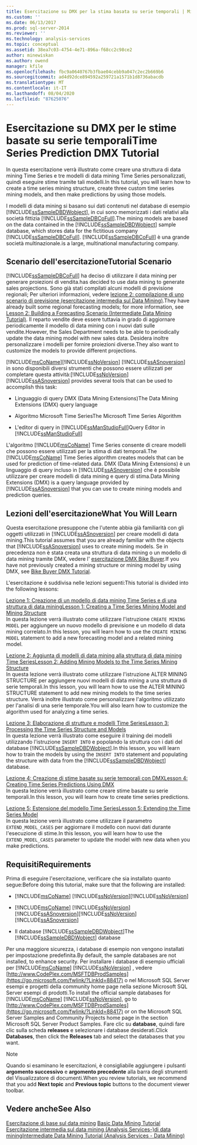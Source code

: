 ```yaml
---
title: Esercitazione su DMX per la stima basata su serie temporali | Microsoft Docs
ms.custom: ''
ms.date: 06/13/2017
ms.prod: sql-server-2014
ms.reviewer: ''
ms.technology: analysis-services
ms.topic: conceptual
ms.assetid: 38ea7c03-4754-4e71-896a-f68cc2c98ce2
author: minewiskan
ms.author: owend
manager: kfile
ms.openlocfilehash: fbc9a0640767b3fbae04cebb9a047c2ec2b669b6
ms.sourcegitcommit: ad4d92dce894592a259721a1571b1d8736abacdb
ms.translationtype: MT
ms.contentlocale: it-IT
ms.lasthandoff: 08/04/2020
ms.locfileid: "87625076"
---
```

# <a name="time-series-prediction-dmx-tutorial"></a><span data-ttu-id="e8c8e-102">Esercitazione su DMX per le stime basate su serie temporali</span><span class="sxs-lookup"><span data-stu-id="e8c8e-102">Time Series Prediction DMX Tutorial</span></span>
  <span data-ttu-id="e8c8e-103">In questa esercitazione verrà illustrato come creare una struttura di data mining Time Series e tre modelli di data mining Time Series personalizzati, quindi eseguire stime tramite tali modelli.</span><span class="sxs-lookup"><span data-stu-id="e8c8e-103">In this tutorial, you will learn how to create a time series mining structure, create three custom time series mining models, and then make predictions by using those models.</span></span>  
  
 <span data-ttu-id="e8c8e-104">I modelli di data mining si basano sui dati contenuti nel database di esempio [!INCLUDE[ssSampleDBDWobject](../includes/sssampledbdwobject-md.md)], in cui sono memorizzati i dati relativi alla società fittizia [!INCLUDE[ssSampleDBCoFull](../includes/sssampledbcofull-md.md)].</span><span class="sxs-lookup"><span data-stu-id="e8c8e-104">The mining models are based on the data contained in the  [!INCLUDE[ssSampleDBDWobject](../includes/sssampledbdwobject-md.md)] sample database, which stores data for the fictitious company [!INCLUDE[ssSampleDBCoFull](../includes/sssampledbcofull-md.md)].</span></span> [!INCLUDE[ssSampleDBCoFull](../includes/sssampledbcofull-md.md)] <span data-ttu-id="e8c8e-105">è una grande società multinazionale.</span><span class="sxs-lookup"><span data-stu-id="e8c8e-105">is a large, multinational manufacturing company.</span></span>  
  
## <a name="tutorial-scenario"></a><span data-ttu-id="e8c8e-106">Scenario dell'esercitazione</span><span class="sxs-lookup"><span data-stu-id="e8c8e-106">Tutorial Scenario</span></span>  
 [!INCLUDE[ssSampleDBCoFull](../includes/sssampledbcofull-md.md)] <span data-ttu-id="e8c8e-107">ha deciso di utilizzare il data mining per generare proiezioni di vendita.</span><span class="sxs-lookup"><span data-stu-id="e8c8e-107">has decided to use data mining to generate sales projections.</span></span> <span data-ttu-id="e8c8e-108">Sono già stati compilati alcuni modelli di previsione regionali; Per ulteriori informazioni, vedere [lezione 2: compilazione di uno scenario di previsione &#40;esercitazione intermedia sul Data Mining&#41;](../../2014/tutorials/lesson-2-building-a-forecasting-scenario-intermediate-data-mining-tutorial.md).</span><span class="sxs-lookup"><span data-stu-id="e8c8e-108">They have already built some regional forecasting models; for more information, see [Lesson 2: Building a Forecasting Scenario &#40;Intermediate Data Mining Tutorial&#41;](../../2014/tutorials/lesson-2-building-a-forecasting-scenario-intermediate-data-mining-tutorial.md).</span></span> <span data-ttu-id="e8c8e-109">Il reparto vendite deve essere tuttavia in grado di aggiornare periodicamente il modello di data mining con i nuovi dati sulle vendite.</span><span class="sxs-lookup"><span data-stu-id="e8c8e-109">However, the Sales Department needs to be able to periodically update the data mining model with new sales data.</span></span> <span data-ttu-id="e8c8e-110">Desidera inoltre personalizzare i modelli per fornire proiezioni diverse.</span><span class="sxs-lookup"><span data-stu-id="e8c8e-110">They also want to customize the models to provide different projections.</span></span>  
  
 [!INCLUDE[msCoName](../includes/msconame-md.md)]<span data-ttu-id="e8c8e-111">[!INCLUDE[ssNoVersion](../includes/ssnoversion-md.md)] [!INCLUDE[ssASnoversion](../includes/ssasnoversion-md.md)] in sono disponibili diversi strumenti che possono essere utilizzati per completare questa attività:</span><span class="sxs-lookup"><span data-stu-id="e8c8e-111">[!INCLUDE[ssNoVersion](../includes/ssnoversion-md.md)] [!INCLUDE[ssASnoversion](../includes/ssasnoversion-md.md)] provides several tools that can be used to accomplish this task:</span></span>  
  
-   <span data-ttu-id="e8c8e-112">Linguaggio di query DMX (Data Mining Extensions)</span><span class="sxs-lookup"><span data-stu-id="e8c8e-112">The Data Mining Extensions (DMX) query language</span></span>  
  
-   <span data-ttu-id="e8c8e-113">Algoritmo Microsoft Time Series</span><span class="sxs-lookup"><span data-stu-id="e8c8e-113">The Microsoft Time Series Algorithm</span></span>  
  
-   <span data-ttu-id="e8c8e-114">L'editor di query in [!INCLUDE[ssManStudioFull](../includes/ssmanstudiofull-md.md)]</span><span class="sxs-lookup"><span data-stu-id="e8c8e-114">Query Editor in [!INCLUDE[ssManStudioFull](../includes/ssmanstudiofull-md.md)]</span></span>  
  
 <span data-ttu-id="e8c8e-115">L'algoritmo [!INCLUDE[msCoName](../includes/msconame-md.md)] Time Series consente di creare modelli che possono essere utilizzati per la stima di dati temporali.</span><span class="sxs-lookup"><span data-stu-id="e8c8e-115">The [!INCLUDE[msCoName](../includes/msconame-md.md)] Time Series algorithm creates models that can be used for prediction of time-related data.</span></span> <span data-ttu-id="e8c8e-116">DMX (Data Mining Extensions) è un linguaggio di query incluso in [!INCLUDE[ssASnoversion](../includes/ssasnoversion-md.md)] che è possibile utilizzare per creare modelli di data mining e query di stima.</span><span class="sxs-lookup"><span data-stu-id="e8c8e-116">Data Mining Extensions (DMX) is a query language provided by [!INCLUDE[ssASnoversion](../includes/ssasnoversion-md.md)] that you can use to create mining models and prediction queries.</span></span>  
  
## <a name="what-you-will-learn"></a><span data-ttu-id="e8c8e-117">Lezioni dell'esercitazione</span><span class="sxs-lookup"><span data-stu-id="e8c8e-117">What You Will Learn</span></span>  
 <span data-ttu-id="e8c8e-118">Questa esercitazione presuppone che l'utente abbia già familiarità con gli oggetti utilizzati in [!INCLUDE[ssASnoversion](../includes/ssasnoversion-md.md)] per creare modelli di data mining.</span><span class="sxs-lookup"><span data-stu-id="e8c8e-118">This tutorial assumes that you are already familiar with the objects that [!INCLUDE[ssASnoversion](../includes/ssasnoversion-md.md)] uses to create mining models.</span></span> <span data-ttu-id="e8c8e-119">Se in precedenza non è stata creata una struttura di data mining o un modello di data mining tramite DMX, vedere l' [esercitazione DMX Bike Buyer](../../2014/tutorials/bike-buyer-dmx-tutorial.md).</span><span class="sxs-lookup"><span data-stu-id="e8c8e-119">If you have not previously created a mining structure or mining model by using DMX, see [Bike Buyer DMX Tutorial](../../2014/tutorials/bike-buyer-dmx-tutorial.md).</span></span>  
  
 <span data-ttu-id="e8c8e-120">L'esercitazione è suddivisa nelle lezioni seguenti:</span><span class="sxs-lookup"><span data-stu-id="e8c8e-120">This tutorial is divided into the following lessons:</span></span>  
  
 [<span data-ttu-id="e8c8e-121">Lezione 1: Creazione di un modello di data mining Time Series e di una struttura di data mining</span><span class="sxs-lookup"><span data-stu-id="e8c8e-121">Lesson 1: Creating a Time Series Mining Model and Mining Structure</span></span>](../../2014/tutorials/lesson-1-creating-a-time-series-mining-model-and-mining-structure.md)  
 <span data-ttu-id="e8c8e-122">In questa lezione verrà illustrato come utilizzare l'istruzione `CREATE MINING MODEL` per aggiungere un nuovo modello di previsione e un modello di data mining correlato.</span><span class="sxs-lookup"><span data-stu-id="e8c8e-122">In this lesson, you will learn how to use the `CREATE MINING MODEL` statement to add a new forecasting model and a related mining model.</span></span>  
  
 [<span data-ttu-id="e8c8e-123">Lezione 2: Aggiunta di modelli di data mining alla struttura di data mining Time Series</span><span class="sxs-lookup"><span data-stu-id="e8c8e-123">Lesson 2: Adding Mining Models to the Time Series Mining Structure</span></span>](../../2014/tutorials/lesson-2-adding-mining-models-to-the-time-series-mining-structure.md)  
 <span data-ttu-id="e8c8e-124">In questa lezione verrà illustrato come utilizzare l'istruzione ALTER MINING STRUCTURE per aggiungere nuovi modelli di data mining a una struttura di serie temporali.</span><span class="sxs-lookup"><span data-stu-id="e8c8e-124">In this lesson, you will learn how to use the ALTER MINING STRUCTURE statement to add new mining models to the time series structure.</span></span> <span data-ttu-id="e8c8e-125">Verrà inoltre illustrato come personalizzare l'algoritmo utilizzato per l'analisi di una serie temporale.</span><span class="sxs-lookup"><span data-stu-id="e8c8e-125">You will also learn how to customize the algorithm used for analyzing a time series.</span></span>  
  
 [<span data-ttu-id="e8c8e-126">Lezione 3: Elaborazione di strutture e modelli Time Series</span><span class="sxs-lookup"><span data-stu-id="e8c8e-126">Lesson 3: Processing the Time Series Structure and Models</span></span>](../../2014/tutorials/lesson-3-processing-the-time-series-structure-and-models.md)  
 <span data-ttu-id="e8c8e-127">In questa lezione verrà illustrato come eseguire il training dei modelli utilizzando l'istruzione `INSERT INTO` e popolando la struttura con i dati del database [!INCLUDE[ssSampleDBDWobject](../includes/sssampledbdwobject-md.md)].</span><span class="sxs-lookup"><span data-stu-id="e8c8e-127">In this lesson, you will learn how to train the models by using the `INSERT INTO` statement and populating the structure with data from the [!INCLUDE[ssSampleDBDWobject](../includes/sssampledbdwobject-md.md)] database.</span></span>  
  
 [<span data-ttu-id="e8c8e-128">Lezione 4: Creazione di stime basate su serie temporali con DMX</span><span class="sxs-lookup"><span data-stu-id="e8c8e-128">Lesson 4: Creating Time Series Predictions Using DMX</span></span>](../../2014/tutorials/lesson-4-creating-time-series-predictions-using-dmx.md)  
 <span data-ttu-id="e8c8e-129">In questa lezione verrà illustrato come creare stime basate su serie temporali.</span><span class="sxs-lookup"><span data-stu-id="e8c8e-129">In this lesson, you will learn how to create time series predictions.</span></span>  
  
 [<span data-ttu-id="e8c8e-130">Lezione 5: Estensione del modello Time Series</span><span class="sxs-lookup"><span data-stu-id="e8c8e-130">Lesson 5: Extending the Time Series Model</span></span>](../../2014/tutorials/lesson-5-extending-the-time-series-model.md)  
 <span data-ttu-id="e8c8e-131">In questa lezione verrà illustrato come utilizzare il parametro `EXTEND_MODEL_CASES` per aggiornare il modello con nuovi dati durante l'esecuzione di stime.</span><span class="sxs-lookup"><span data-stu-id="e8c8e-131">In this lesson, you will learn how to use the `EXTEND_MODEL_CASES` parameter to update the model with new data when you make predictions.</span></span>  
  
## <a name="requirements"></a><span data-ttu-id="e8c8e-132">Requisiti</span><span class="sxs-lookup"><span data-stu-id="e8c8e-132">Requirements</span></span>  
 <span data-ttu-id="e8c8e-133">Prima di eseguire l'esercitazione, verificare che sia installato quanto segue:</span><span class="sxs-lookup"><span data-stu-id="e8c8e-133">Before doing this tutorial, make sure that the following are installed:</span></span>  
  
-   [!INCLUDE[msCoName](../includes/msconame-md.md)] <span data-ttu-id="e8c8e-134">[!INCLUDE[ssNoVersion](../includes/ssnoversion-md.md)]</span><span class="sxs-lookup"><span data-stu-id="e8c8e-134">[!INCLUDE[ssNoVersion](../includes/ssnoversion-md.md)]</span></span>  
  
-   [!INCLUDE[msCoName](../includes/msconame-md.md)] <span data-ttu-id="e8c8e-135">[!INCLUDE[ssNoVersion](../includes/ssnoversion-md.md)] [!INCLUDE[ssASnoversion](../includes/ssasnoversion-md.md)]</span><span class="sxs-lookup"><span data-stu-id="e8c8e-135">[!INCLUDE[ssNoVersion](../includes/ssnoversion-md.md)] [!INCLUDE[ssASnoversion](../includes/ssasnoversion-md.md)]</span></span>  
  
-   <span data-ttu-id="e8c8e-136">Il database [!INCLUDE[ssSampleDBDWobject](../includes/sssampledbdwobject-md.md)]</span><span class="sxs-lookup"><span data-stu-id="e8c8e-136">The [!INCLUDE[ssSampleDBDWobject](../includes/sssampledbdwobject-md.md)] database</span></span>  
  
 <span data-ttu-id="e8c8e-137">Per una maggiore sicurezza, i database di esempio non vengono installati per impostazione predefinita.</span><span class="sxs-lookup"><span data-stu-id="e8c8e-137">By default, the sample databases are not installed, to enhance security.</span></span> <span data-ttu-id="e8c8e-138">Per installare i database di esempio ufficiali per [!INCLUDE[msCoName](../includes/msconame-md.md)] [!INCLUDE[ssNoVersion](../includes/ssnoversion-md.md)] , vedere [http://www.CodePlex.com/MSFTDBProdSamples](https://go.microsoft.com/fwlink/?LinkId=88417) o nel Microsoft SQL Server esempi e progetti della community home page nella sezione Microsoft SQL Server esempi di prodotti.</span><span class="sxs-lookup"><span data-stu-id="e8c8e-138">To install the official sample databases for [!INCLUDE[msCoName](../includes/msconame-md.md)] [!INCLUDE[ssNoVersion](../includes/ssnoversion-md.md)], go to [http://www.CodePlex.com/MSFTDBProdSamples](https://go.microsoft.com/fwlink/?LinkId=88417) or on the Microsoft SQL Server Samples and Community Projects home page in the section Microsoft SQL Server Product Samples.</span></span> <span data-ttu-id="e8c8e-139">Fare clic su **database**, quindi fare clic sulla scheda **releases** e selezionare i database desiderati.</span><span class="sxs-lookup"><span data-stu-id="e8c8e-139">Click **Databases**, then click the **Releases** tab and select the databases that you want.</span></span>  
  
> [!NOTE]  
>  <span data-ttu-id="e8c8e-140">Quando si esaminano le esercitazioni, è consigliabile aggiungere i pulsanti **argomento successivo** e **argomento precedente** alla barra degli strumenti del Visualizzatore di documenti.</span><span class="sxs-lookup"><span data-stu-id="e8c8e-140">When you review tutorials, we recommend that you add **Next topic** and **Previous topic** buttons to the document viewer toolbar.</span></span>  
  
## <a name="see-also"></a><span data-ttu-id="e8c8e-141">Vedere anche</span><span class="sxs-lookup"><span data-stu-id="e8c8e-141">See Also</span></span>  
 <span data-ttu-id="e8c8e-142">[Esercitazione di base sul data mining](../../2014/tutorials/basic-data-mining-tutorial.md) </span><span class="sxs-lookup"><span data-stu-id="e8c8e-142">[Basic Data Mining Tutorial](../../2014/tutorials/basic-data-mining-tutorial.md) </span></span>  
 [<span data-ttu-id="e8c8e-143">Esercitazione intermedia sul data mining &#40;Analysis Services-&#41;di data mining</span><span class="sxs-lookup"><span data-stu-id="e8c8e-143">Intermediate Data Mining Tutorial &#40;Analysis Services - Data Mining&#41;</span></span>](../../2014/tutorials/intermediate-data-mining-tutorial-analysis-services-data-mining.md)  
  
  
